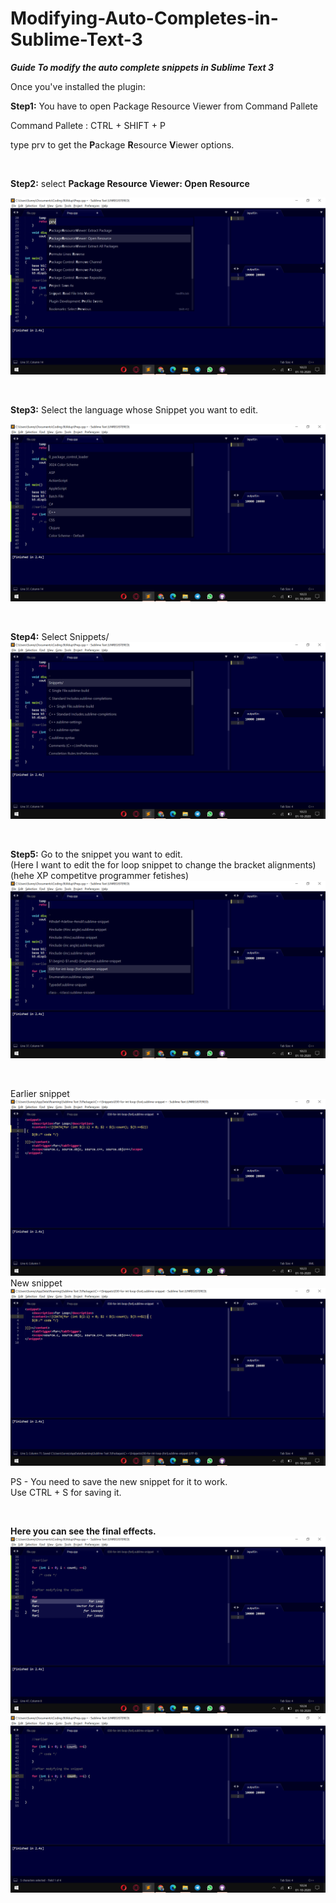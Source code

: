 # Modifying-Auto-Completes-in-Sublime-Text-3

__***Guide To modify the auto complete snippets in Sublime Text 3***__

Once you've installed the plugin:

**Step1:** 
You have to open Package Resource Viewer from Command Pallete

   Command Pallete : CTRL + SHIFT + P
   
   type prv to get the **P**ackage **R**esource **V**iewer options.
   
   
&nbsp;



**Step2:** select **Package Resource Viewer: Open Resource**


![Testimage1](Images/Screenshot%20(258).png)   

&nbsp; 


**Step3:** Select the language whose Snippet you want to edit.

![Testimage1](Images/Screenshot%20(259).png)

&nbsp;


**Step4:** Select Snippets/
![Testimage1](Images/Screenshot%20(260).png)

&nbsp;

**Step5:** Go to the snippet you want to edit.\
(Here I want to edit the for loop snippet to change the bracket alignments)
(hehe XP competitve programmer fetishes)
![Testimage1](Images/Screenshot%20(261).png)

&nbsp;

Earlier snippet
![Testimage1](Images/Screenshot%20(262).png)
New snippet
![Testimage1](Images/Screenshot%20(263).png)

PS - You need to save the new snippet for it to work.\
Use CTRL + S for saving it.

&nbsp;

**Here you can see the final effects.**
![Testimage1](Images/Screenshot%20(265).png)
![Testimage1](Images/Screenshot%20(266).png)




